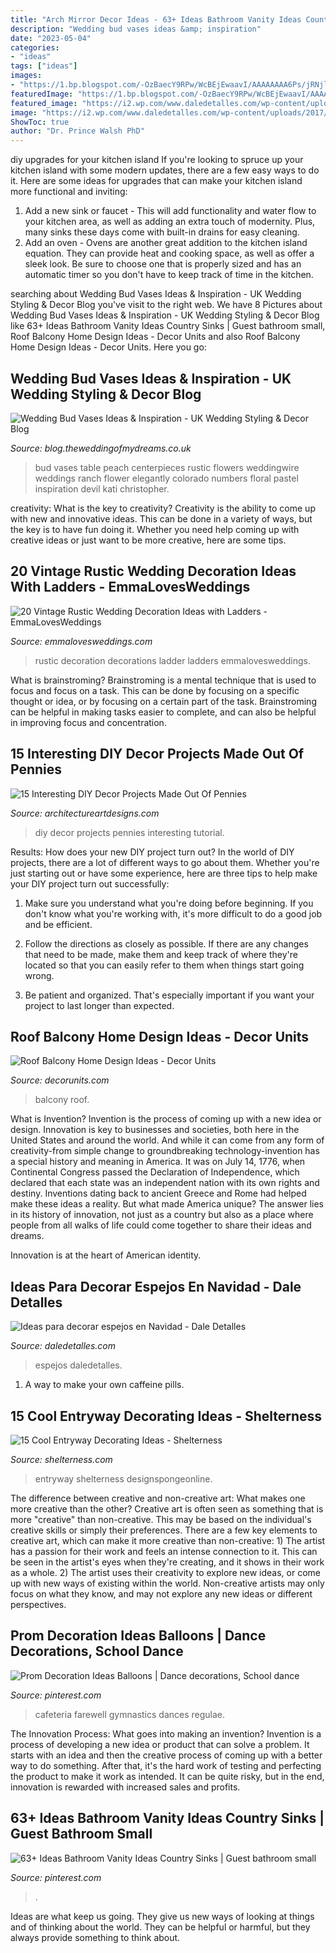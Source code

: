 ```yaml
---
title: "Arch Mirror Decor Ideas - 63+ Ideas Bathroom Vanity Ideas Country Sinks"
description: "Wedding bud vases ideas &amp; inspiration"
date: "2023-05-04"
categories:
- "ideas"
tags: ["ideas"]
images:
- "https://1.bp.blogspot.com/-OzBaecY9RPw/WcBEjEwaavI/AAAAAAAA6Ps/jRNjlYU6VXESeWHsfcYsXTayXXiIJgLiQCLcBGAs/s1600/13.jpg"
featuredImage: "https://1.bp.blogspot.com/-OzBaecY9RPw/WcBEjEwaavI/AAAAAAAA6Ps/jRNjlYU6VXESeWHsfcYsXTayXXiIJgLiQCLcBGAs/s1600/13.jpg"
featured_image: "https://i2.wp.com/www.daledetalles.com/wp-content/uploads/2017/11/decorar-espejos-en-navidad.jpg?resize=550%2C736"
image: "https://i2.wp.com/www.daledetalles.com/wp-content/uploads/2017/11/decorar-espejos-en-navidad.jpg?resize=550%2C736"
ShowToc: true
author: "Dr. Prince Walsh PhD"
---
```



diy upgrades for your kitchen island
If you're looking to spruce up your kitchen island with some modern updates, there are a few easy ways to do it. Here are some ideas for upgrades that can make your kitchen island more functional and inviting: 
1. Add a new sink or faucet - This will add functionality and water flow to your kitchen area, as well as adding an extra touch of modernity. Plus, many sinks these days come with built-in drains for easy cleaning. 
2. Add an oven - Ovens are another great addition to the kitchen island equation. They can provide heat and cooking space, as well as offer a sleek look. Be sure to choose one that is properly sized and has an automatic timer so you don't have to keep track of time in the kitchen. 

	

		
searching about Wedding Bud Vases Ideas &amp; Inspiration - UK Wedding Styling &amp; Decor Blog you've visit to the right web. We have 8 Pictures about Wedding Bud Vases Ideas &amp; Inspiration - UK Wedding Styling &amp; Decor Blog like 63+ Ideas Bathroom Vanity Ideas Country Sinks | Guest bathroom small, Roof Balcony Home Design Ideas - Decor Units and also Roof Balcony Home Design Ideas - Decor Units. Here you go:
		
    
## Wedding Bud Vases Ideas &amp; Inspiration - UK Wedding Styling &amp; Decor Blog

<img loading=lazy src="http://blog.theweddingofmydreams.co.uk/wp-content/uploads/2018/08/clear-glass-bud-vases-for-wedding-centrepieces-peach-white-flowers.jpg" onerror="this.onerror=null;this.src='https://tse4.mm.bing.net/th?id=OIP._eD_NesunoqXCiW2ropr7AHaKH&amp;pid=15.1';" alt="Wedding Bud Vases Ideas &amp; Inspiration - UK Wedding Styling &amp; Decor Blog">

_Source: blog.theweddingofmydreams.co.uk_

>bud vases table peach centerpieces rustic flowers weddingwire weddings ranch flower elegantly colorado numbers floral pastel inspiration devil kati christopher. 

	

creativity: What is the key to creativity?
Creativity is the ability to come up with new and innovative ideas. This can be done in a variety of ways, but the key is to have fun doing it. Whether you need help coming up with creative ideas or just want to be more creative, here are some tips.

    
## 20 Vintage Rustic Wedding Decoration Ideas With Ladders - EmmaLovesWeddings

<img loading=lazy src="https://emmalovesweddings.com/wp-content/uploads/2019/08/vinage-wedding-decorations-with-ladder.jpg" onerror="this.onerror=null;this.src='https://tse3.mm.bing.net/th?id=OIP.RwN6_CP2CjqnUdrcWncxvwHaLN&amp;pid=15.1';" alt="20 Vintage Rustic Wedding Decoration Ideas with Ladders - EmmaLovesWeddings">

_Source: emmalovesweddings.com_

>rustic decoration decorations ladder ladders emmalovesweddings. 

	

What is brainstroming? Brainstroming is a mental technique that is used to focus and focus on a task. This can be done by focusing on a specific thought or idea, or by focusing on a certain part of the task. Brainstroming can be helpful in making tasks easier to complete, and can also be helpful in improving focus and concentration.

    
## 15 Interesting DIY Decor Projects Made Out Of Pennies

<img loading=lazy src="https://www.architectureartdesigns.com/wp-content/uploads/2018/03/15-Interesting-DIY-Decor-Projects-Made-Out-Of-Pennies-10.jpg" onerror="this.onerror=null;this.src='https://tse2.mm.bing.net/th?id=OIP.zbOh_4h_SydP3UP2E9FyUAHaLS&amp;pid=15.1';" alt="15 Interesting DIY Decor Projects Made Out Of Pennies">

_Source: architectureartdesigns.com_

>diy decor projects pennies interesting tutorial. 

	

Results: How does your new DIY project turn out?
In the world of DIY projects, there are a lot of different ways to go about them. Whether you're just starting out or have some experience, here are three tips to help make your DIY project turn out successfully:
1. Make sure you understand what you're doing before beginning. If you don't know what you're working with, it's more difficult to do a good job and be efficient.

2. Follow the directions as closely as possible. If there are any changes that need to be made, make them and keep track of where they're located so that you can easily refer to them when things start going wrong.

3. Be patient and organized. That's especially important if you want your project to last longer than expected.

    
## Roof Balcony Home Design Ideas - Decor Units

<img loading=lazy src="https://1.bp.blogspot.com/-OzBaecY9RPw/WcBEjEwaavI/AAAAAAAA6Ps/jRNjlYU6VXESeWHsfcYsXTayXXiIJgLiQCLcBGAs/s1600/13.jpg" onerror="this.onerror=null;this.src='https://tse3.mm.bing.net/th?id=OIP.0QieTSwQ4dUzNv7RpumceAHaJ3&amp;pid=15.1';" alt="Roof Balcony Home Design Ideas - Decor Units">

_Source: decorunits.com_

>balcony roof. 

	

What is Invention?
Invention is the process of coming up with a new idea or design. Innovation is key to businesses and societies, both here in the United States and around the world. And while it can come from any form of creativity-from simple change to groundbreaking technology-invention has a special history and meaning in America.
It was on July 14, 1776, when Continental Congress passed the Declaration of Independence, which declared that each state was an independent nation with its own rights and destiny. Inventions dating back to ancient Greece and Rome had helped make these ideas a reality. But what made America unique? The answer lies in its history of innovation, not just as a country but also as a place where people from all walks of life could come together to share their ideas and dreams.

Innovation is at the heart of American identity.

    
## Ideas Para Decorar Espejos En Navidad - Dale Detalles

<img loading=lazy src="https://i2.wp.com/www.daledetalles.com/wp-content/uploads/2017/11/decorar-espejos-en-navidad.jpg?resize=550%2C736" onerror="this.onerror=null;this.src='https://tse1.mm.bing.net/th?id=OIP.1HQ3sdW2uL0kTfrCiyTlHgHaJ6&amp;pid=15.1';" alt="Ideas para decorar espejos en Navidad - Dale Detalles">

_Source: daledetalles.com_

>espejos daledetalles. 

	

1. A way to make your own caffeine pills.

    
## 15 Cool Entryway Decorating Ideas - Shelterness

<img loading=lazy src="https://i.shelterness.com/cool-hallway-design-8.jpg" onerror="this.onerror=null;this.src='https://tse1.mm.bing.net/th?id=OIP.PrhR6W7sb_LnJ7TGoyzcCwHaJ3&amp;pid=15.1';" alt="15 Cool Entryway Decorating Ideas - Shelterness">

_Source: shelterness.com_

>entryway shelterness designspongeonline. 

	

The difference between creative and non-creative art: What makes one more creative than the other?
Creative art is often seen as something that is more "creative" than non-creative. This may be based on the individual's creative skills or simply their preferences. There are a few key elements to creative art, which can make it more creative than non-creative: 1) The artist has a passion for their work and feels an intense connection to it. This can be seen in the artist's eyes when they're creating, and it shows in their work as a whole. 2) The artist uses their creativity to explore new ideas, or come up with new ways of existing within the world. Non-creative artists may only focus on what they know, and may not explore any new ideas or different perspectives.

    
## Prom Decoration Ideas Balloons | Dance Decorations, School Dance

<img loading=lazy src="https://i.pinimg.com/736x/68/6b/42/686b42f6a104c2047f3f88d81a6bf9ba.jpg" onerror="this.onerror=null;this.src='https://tse3.mm.bing.net/th?id=OIP.zyh7sXt_jRXx_KzmSGF0QwHaJ3&amp;pid=15.1';" alt="Prom Decoration Ideas Balloons | Dance decorations, School dance">

_Source: pinterest.com_

>cafeteria farewell gymnastics dances regulae. 

	

The Innovation Process: What goes into making an invention?
Invention is a process of developing a new idea or product that can solve a problem. It starts with an idea and then the creative process of coming up with a better way to do something. After that, it's the hard work of testing and perfecting the product to make it work as intended. It can be quite risky, but in the end, innovation is rewarded with increased sales and profits.

    
## 63+ Ideas Bathroom Vanity Ideas Country Sinks | Guest Bathroom Small

<img loading=lazy src="https://i.pinimg.com/736x/e2/ab/17/e2ab170ff3038df4feaea3bb1e87fba4.jpg" onerror="this.onerror=null;this.src='https://tse3.mm.bing.net/th?id=OIP.qS3y30ArFQXzNQYHjWrvlAAAAA&amp;pid=15.1';" alt="63+ Ideas Bathroom Vanity Ideas Country Sinks | Guest bathroom small">

_Source: pinterest.com_

>. 

	

Ideas are what keep us going. They give us new ways of looking at things and of thinking about the world. They can be helpful or harmful, but they always provide something to think about.

